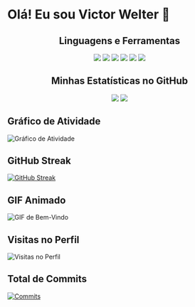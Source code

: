 # Olá! Eu sou Victor Welter 👋

<h2 align="center">Linguagens e Ferramentas</h2>
<p align="center">
  <img src="https://img.shields.io/badge/-Flutter-000?&logo=Flutter"/>
  <img src="https://img.shields.io/badge/-Dart-000?&logo=Dart"/>
  <img src="https://img.shields.io/badge/-C%23-000?&logo=C%20Sharp"/>
  <img src="https://img.shields.io/badge/-Python-000?&logo=Python"/>
  <img src="https://img.shields.io/badge/-Git-000?&logo=Git"/>
  <img src="https://img.shields.io/badge/-GitHub-000?&logo=GitHub"/>
</p>

<h2 align="center">Minhas Estatísticas no GitHub</h2>
<p align="center">
  <img src="https://github-readme-stats.vercel.app/api?username=victor-welter&show_icons=true&theme=radical" />
  <img src="https://github-readme-stats.vercel.app/api/top-langs/?username=victor-welter&layout=compact&theme=radical" />
</p>

## Gráfico de Atividade
![Gráfico de Atividade](https://activity-graph.herokuapp.com/graph?username=victor-welter&theme=radical)

## GitHub Streak
[![GitHub Streak](https://github-readme-streak-stats.herokuapp.com/?user=victor-welter&theme=radical)](https://git.io/streak-stats)

## GIF Animado
![GIF de Bem-Vindo](https://media.giphy.com/media/l0HlTy9x8FZo0XO1i/giphy.gif)

## Visitas no Perfil
![Visitas no Perfil](https://visitor-badge.glitch.me/badge?page_id=victor-welter.victor-welter)

## Total de Commits
[![Commits](#commits)](https://github.com/victor-welter)
<!-- commits -->
